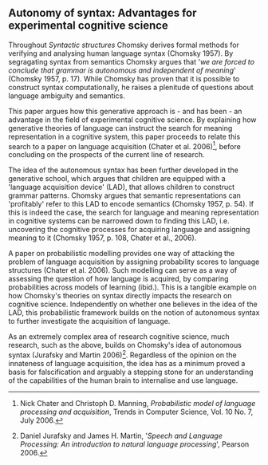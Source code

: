 ## Autonomy of syntax: Advantages for experimental cognitive science

Throughout _Syntactic structures_ Chomsky derives formal methods for verifying and analysing human language syntax
(Chomsky 1957). By segragating syntax from semantics Chomsky argues that '_we are forced to conclude that grammar is autonomous and independent of meaning_' (Chomsky 1957, p. 17). While Chomsky has proven that it is possible
to construct syntax computationally, he raises a plenitude of questions about language ambiguity and semantics.

 This paper argues how this generative approach is - and has been - an advantage in the field of
experimental cognitive science. By explaining how generative theories of language can
instruct the search for meaning representation in a cognitive system, this paper proceeds to relate this search to 
a paper on language acquisition (Chater et al. 2006)[^1],
before concluding on the prospects of the current line of research.

The idea of the autonomous syntax has been further developed in the generative
school, which argues that children are equipped with a 'language acquisition device' (LAD), that allows
children to construct grammar patterns. Chomsky argues that semantic representations can 'profitably'
refer to this LAD to encode semantics (Chomsky 1957, p. 54).
If this is indeed the case, the search for language and meaning representation
in cognitive systems can be narrowed down to finding this LAD, i.e. uncovering the cognitive processes for
acquiring language and assigning meaning to it (Chomsky 1957, p. 108, Chater et al., 2006).

A paper on probabilistic modelling provides one way of attacking the problem of language
acquisition by assigning probability scores to language structures (Chater et al. 2006).
Such modelling can serve as a way of assessing the question of how language is acquired, by comparing
probabilities across models of learning (ibid.). This is a tangible example on how Chomsky's theories on syntax
directly impacts the research on cognitive science. Independently on whether one believes in the idea of the
LAD, this probabilistic framework builds on the notion of autonomous syntax to further investigate the
acquisition of language.

As an extremely complex area of research cognitive science, much research, such as the above, builds on
Chomsky's idea of autonomous syntax (Jurafsky and Martin 2006)[^2].
Regardless of the opinion on the innateness of language acquisition, the
idea has as a minimum proved a basis for falscification and arguably a stepping stone for an understanding
of the capabilities of the human brain to internalise and use language.

[^1]: Nick Chater and Christoph D. Manning, _Probabilistic model of language processing and acquisition_, Trends
in Computer Science, Vol. 10 No. 7, July 2006.
[^2]: Daniel Jurafsky and James H. Martin, '_Speech and Language Processing: An introduction to natural
language processing_', Pearson 2006.
